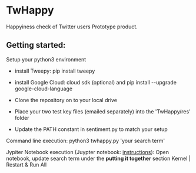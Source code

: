 # TwHappy

Happyiness check of Twitter users Prototype product.

## Getting started:
Setup your python3 environment

- install Tweepy: pip install tweepy
- install Google Cloud: cloud sdk (optional) and pip install --upgrade google-cloud-language

- Clone the repository on to your local drive
- Place your two test key files (emailed separately) into the 'TwHappy/res' folder
- Update the PATH constant in sentiment.py to match your setup

Command line execution:
    python3 twhappy.py 'your search term'

Jypiter Notebook execution (Juypter notebook: [instructions](http://jupyter.org/install)):
    Open notebook, update search term under the **putting it together** section
    Kernel | Restart & Run All
